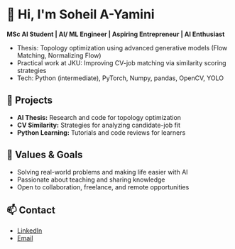 # 👋 Hi, I'm Soheil A-Yamini

**MSc AI Student | AI/ ML Engineer | Aspiring Entrepreneur
 | AI Enthusiast**

- Thesis: Topology optimization using advanced generative models (Flow Matching, Normalizing Flow)
- Practical work at JKU: Improving CV-job matching via similarity scoring strategies
- Tech: Python (intermediate), PyTorch, Numpy, pandas, OpenCV, YOLO

## 🚀 Projects
- **AI Thesis:** Research and code for topology optimization
- **CV Similarity:** Strategies for analyzing candidate-job fit
- **Python Learning:** Tutorials and code reviews for learners

## 🌱 Values & Goals
- Solving real-world problems and making life easier with AI
- Passionate about teaching and sharing knowledge
- Open to collaboration, freelance, and remote opportunities

## 📫 Contact
- [LinkedIn](https://www.linkedin.com/in/soheil-a-yamini/)
- [Email](soheil.amin1986@gmail.com)
